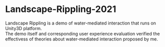 # Landscape-Rippling-2021
Landscape Rippling is a demo of water-mediated interaction that runs on Unity3D platform.<br>
The demo itself and corresponding user experience evaluation verified the effectivess of theories about water-mediated interaction proposed by me. 
